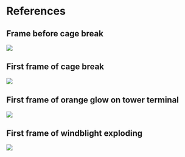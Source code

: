 # References

## Frame before cage break
![](https://cdn.discordapp.com/attachments/951389021114871819/1014604008427618395/unknown.png)

## First frame of cage break
![](https://cdn.discordapp.com/attachments/951389021114871819/1014602896844804177/unknown.png)

## First frame of orange glow on tower terminal
![](https://cdn.discordapp.com/attachments/951389021114871819/1014603262399369256/unknown.png)

## First frame of windblight exploding
![](https://cdn.discordapp.com/attachments/951389021114871819/1014603406565970030/unknown.png)
